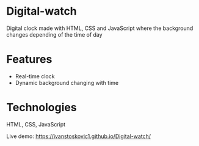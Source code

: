 # Digital-watch
Digital clock made with HTML, CSS and JavaScript where the background changes depending of the time of day

# Features
- Real-time clock
- Dynamic background changing with time


# Technologies
HTML, CSS, JavaScript

Live demo: https://ivanstoskovic1.github.io/Digital-watch/
